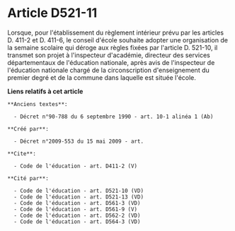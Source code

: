 # Article D521-11

Lorsque, pour l'établissement du règlement intérieur prévu par les articles D. 411-2 et D. 411-6, le conseil d'école souhaite
adopter une organisation de la semaine scolaire qui déroge aux règles fixées par l'article D. 521-10, il transmet son projet
à l'inspecteur d'académie, directeur des services départementaux de l'éducation nationale, après avis de l'inspecteur de
l'éducation nationale chargé de la circonscription d'enseignement du premier degré et de la commune dans laquelle est située
l'école.

**Liens relatifs à cet article**

	**Anciens textes**:

	  - Décret n°90-788 du 6 septembre 1990 - art. 10-1 alinéa 1 (Ab)

	**Créé par**:

	  - Décret n°2009-553 du 15 mai 2009 - art.

	**Cite**:

	  - Code de l'éducation - art. D411-2 (V)

	**Cité par**:

	  - Code de l'éducation - art. D521-10 (VD)
	  - Code de l'éducation - art. D521-13 (VD)
	  - Code de l'éducation - art. D561-3 (VD)
	  - Code de l'éducation - art. D561-9 (V)
	  - Code de l'éducation - art. D562-2 (VD)
	  - Code de l'éducation - art. D564-3 (VD)
